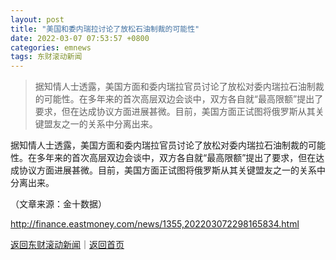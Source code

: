 ```yaml
---
layout: post
title: "美国和委内瑞拉讨论了放松石油制裁的可能性"
date: 2022-03-07 07:53:57 +0800
categories: emnews
tags: 东财滚动新闻
---
```

> 据知情人士透露，美国方面和委内瑞拉官员讨论了放松对委内瑞拉石油制裁的可能性。在多年来的首次高层双边会谈中，双方各自就“最高限额”提出了要求，但在达成协议方面进展甚微。目前，美国方面正试图将俄罗斯从其关键盟友之一的关系中分离出来。

<p>据知情人士透露，美国方面和委内瑞拉官员讨论了放松对委内瑞拉石油制裁的可能性。在多年来的首次高层双边会谈中，双方各自就“最高限额”提出了要求，但在达成协议方面进展甚微。目前，美国方面正试图将俄罗斯从其关键盟友之一的关系中分离出来。</p>
 <p></p><p class="em_media">（文章来源：金十数据）</p>

<http://finance.eastmoney.com/news/1355,202203072298165834.html>

[返回东财滚动新闻](//finews.withounder.com/emnews/)｜[返回首页](//finews.withounder.com/)